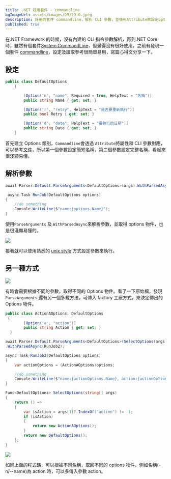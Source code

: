 ```yaml
---
title: .NET 好用套件 - commandline
bgImageUrl: assets/images/29/29-0.jpeg
description: 好用的套件 commandline，解析 CLI 參數，並使用Attribute來設定options
published: true
---
```


在.NET Framework 的時候，沒有內建的 CLI 指令參數解析，再到.NET Core 時，雖然有個套件[System.CommandLine](https://www.nuget.org/packages/System.CommandLine)，但覺得沒有很好使用，之前有發現一個套件 [commandline](https://github.com/commandlineparser/commandline)，設定及讀取參考很簡單易用，寫篇心得文分享一下。

## 設定

```csharp
public class DefaultOptions
    {

        [Option('n', "name", Required = true, HelpText = "名稱")]
        public string Name { get; set; }

        [Option('r', "retry", HelpText = "是否要重新執行")]
        public bool Retry { get; set; }

        [Option('d', "date", HelpText = "要執行的日期")]
        public string Date { get; set; }
    }

```

首先建立 Options 類別，`Commandline`會透過 `Attribute`將屬性和 CLI 參數對應，可以參考[文件](https://github.com/commandlineparser/commandline/wiki/Option-Attribute)，所以第一個參數設定簡短名稱，第二個參數設定完整名稱，看起來很淺顯易懂。

## 解析參數

```csharp
await Parser.Default.ParseArguments<DefaultOptions>(args).WithParsedAsync(RunJob);

 async Task RunJob(DefaultOptions options)
{
    //do something
    Console.WriteLine($"name:{options.Name}");
}
```

使用`ParseArguments` 及 `WithParsedAsync`來解析參數，並取得 options 物件，也是很淺顯易懂的。

<img class="img-responsive" loading="lazy" src="assets/images/29/29-1.png">

接著就可以使用熟悉的 [unix style](https://github.com/commandlineparser/commandline/wiki/CommandLine-Grammar) 方式設定參數來執行。

## 另一種方式

<img class="img-responsive" loading="lazy" src="assets/images/29/29-2.png">

有時會需要根據不同的參數，取得不同的 Options 物件。看了一下原始檔，發現 `ParseArguments` 還有另一個多戴方法，可傳入 factory 工廠方式，來決定傳出的 Options 物件。

```csharp
public class ActionAOptions: DefaultOptions
 {
        [Option('a', "action")]
        public string Action { get; set; }
  }

await Parser.Default.ParseArguments<DefaultOptions>(SelectOptions(args), args)
.WithParsedAsync(RunJob2);

async Task RunJob2(DefaultOptions options)
{
    var actionOptions = (ActionAOptions)options;

    //do something
    Console.WriteLine($"name:{actionOptions.Name}, action:{actionOptions.Action}");
}

Func<DefaultOptions> SelectOptions(string[] args)
{
    return () =>
    {
        var isAction = args[1]?.IndexOf("action") != -1;
        if (isAction)
        {
            return new ActionAOptions();
        }
        return new DefaultOptions();
    };
}
```

<img class="img-responsive" loading="lazy" src="assets/images/29/29-3.png">

如同上面的程式碼，可以根據不同名稱，取回不同的 options 物件，例如名稱(-n/--name)為 action 時，可以多傳入參數 action。
